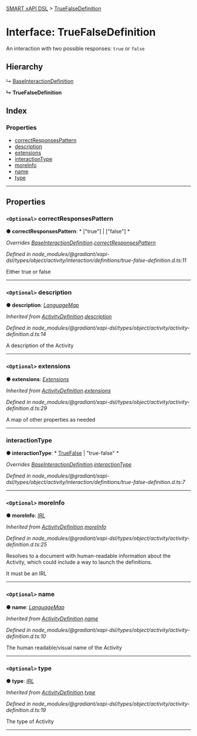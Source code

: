 [SMART xAPI DSL](../README.md) > [TrueFalseDefinition](../interfaces/truefalsedefinition.md)

# Interface: TrueFalseDefinition

An interaction with two possible responses: `true` or `false`

## Hierarchy

↳  [BaseInteractionDefinition](baseinteractiondefinition.md)

**↳ TrueFalseDefinition**

## Index

### Properties

* [correctResponsesPattern](truefalsedefinition.md#correctresponsespattern)
* [description](truefalsedefinition.md#description)
* [extensions](truefalsedefinition.md#extensions)
* [interactionType](truefalsedefinition.md#interactiontype)
* [moreInfo](truefalsedefinition.md#moreinfo)
* [name](truefalsedefinition.md#name)
* [type](truefalsedefinition.md#type)

---

## Properties

<a id="correctresponsespattern"></a>

### `<Optional>` correctResponsesPattern

**● correctResponsesPattern**: * ["true"] &#124; ["false"]
*

*Overrides [BaseInteractionDefinition](baseinteractiondefinition.md).[correctResponsesPattern](baseinteractiondefinition.md#correctresponsespattern)*

*Defined in node_modules/@gradiant/xapi-dsl/types/object/activity/interaction/definitions/true-false-definition.d.ts:11*

Either true or false

___
<a id="description"></a>

### `<Optional>` description

**● description**: *[LanguageMap](languagemap.md)*

*Inherited from [ActivityDefinition](activitydefinition.md).[description](activitydefinition.md#description)*

*Defined in node_modules/@gradiant/xapi-dsl/types/object/activity/activity-definition.d.ts:14*

A description of the Activity

___
<a id="extensions"></a>

### `<Optional>` extensions

**● extensions**: *[Extensions](extensions.md)*

*Inherited from [ActivityDefinition](activitydefinition.md).[extensions](activitydefinition.md#extensions)*

*Defined in node_modules/@gradiant/xapi-dsl/types/object/activity/activity-definition.d.ts:29*

A map of other properties as needed

___
<a id="interactiontype"></a>

###  interactionType

**● interactionType**: * [TrueFalse](../enums/interactiontype.md#truefalse) &#124; "true-false"
*

*Overrides [BaseInteractionDefinition](baseinteractiondefinition.md).[interactionType](baseinteractiondefinition.md#interactiontype)*

*Defined in node_modules/@gradiant/xapi-dsl/types/object/activity/interaction/definitions/true-false-definition.d.ts:7*

___
<a id="moreinfo"></a>

### `<Optional>` moreInfo

**● moreInfo**: *[IRL](../#irl)*

*Inherited from [ActivityDefinition](activitydefinition.md).[moreInfo](activitydefinition.md#moreinfo)*

*Defined in node_modules/@gradiant/xapi-dsl/types/object/activity/activity-definition.d.ts:25*

Resolves to a document with human-readable information about the Activity, which could include a way to launch the definitions.

It must be an IRL

___
<a id="name"></a>

### `<Optional>` name

**● name**: *[LanguageMap](languagemap.md)*

*Inherited from [ActivityDefinition](activitydefinition.md).[name](activitydefinition.md#name)*

*Defined in node_modules/@gradiant/xapi-dsl/types/object/activity/activity-definition.d.ts:10*

The human readable/visual name of the Activity

___
<a id="type"></a>

### `<Optional>` type

**● type**: *[IRL](../#irl)*

*Inherited from [ActivityDefinition](activitydefinition.md).[type](activitydefinition.md#type)*

*Defined in node_modules/@gradiant/xapi-dsl/types/object/activity/activity-definition.d.ts:19*

The type of Activity

___

